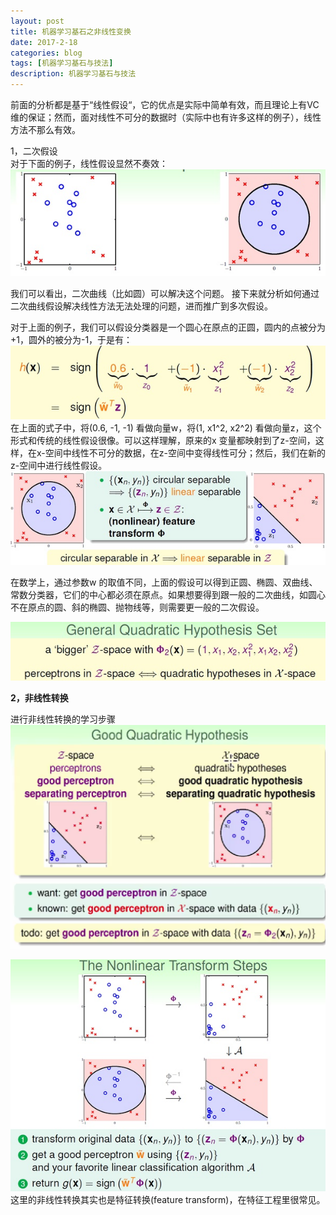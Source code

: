 ```yaml
---
layout: post
title: 机器学习基石之非线性变换
date: 2017-2-18
categories: blog
tags: [机器学习基石与技法]
description: 机器学习基石与技法
---
```


前面的分析都是基于“线性假设“，它的优点是实际中简单有效，而且理论上有VC 维的保证；然而，面对线性不可分的数据时（实际中也有许多这样的例子），线性方法不那么有效。

1，二次假设                       
对于下面的例子，线性假设显然不奏效：         
![](https://raw.githubusercontent.com/whuhan2013/myImage/master/foundation/chapter12/p1.jpg)

我们可以看出，二次曲线（比如圆）可以解决这个问题。
接下来就分析如何通过二次曲线假设解决线性方法无法处理的问题，进而推广到多次假设。

对于上面的例子，我们可以假设分类器是一个圆心在原点的正圆，圆内的点被分为+1，圆外的被分为-1，于是有：        
![](https://raw.githubusercontent.com/whuhan2013/myImage/master/foundation/chapter12/p2.jpg)
在上面的式子中，将(0.6, -1, -1) 看做向量w，将(1, x1^2, x2^2) 看做向量z，这个形式和传统的线性假设很像。可以这样理解，原来的x 变量都映射到了z-空间，这样，在x-空间中线性不可分的数据，在z-空间中变得线性可分；然后，我们在新的z-空间中进行线性假设。     
![](https://raw.githubusercontent.com/whuhan2013/myImage/master/foundation/chapter12/p3.jpg)

在数学上，通过参数w 的取值不同，上面的假设可以得到正圆、椭圆、双曲线、常数分类器，它们的中心都必须在原点。如果想要得到跟一般的二次曲线，如圆心不在原点的圆、斜的椭圆、抛物线等，则需要更一般的二次假设。  

![](https://raw.githubusercontent.com/whuhan2013/myImage/master/foundation/chapter12/p4.jpg)

**2，非线性转换**

进行非线性转换的学习步骤
![](https://raw.githubusercontent.com/whuhan2013/myImage/master/foundation/chapter12/p5.png)      

![](https://raw.githubusercontent.com/whuhan2013/myImage/master/foundation/chapter12/p6.jpg)
这里的非线性转换其实也是特征转换(feature transform)，在特征工程里很常见。      

